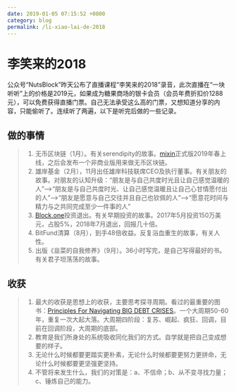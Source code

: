 ```yaml
---
date: 2019-01-05 07:15:52 +0800
category: blog
permalink: /li-xiao-lai-de-2018
---
```

# 李笑来的2018

公众号“NutsBlock”昨天公布了直播课程“李笑来的2018”录音，此次直播在“一块听听”上的价格是2019元，如果成为糖果商场的银卡会员（会员年费折扣价1288元），可以免费获得直播门票。自己无法承受这么高的门票，又想知道分享的内容，只能偷听了。连续听了两遍，以下是听完后做的一些记录。

## 做的事情
> 
> 1. 无币区块链（1月）。有关serendipity的故事。[mixin](https://mixin.one)正式版2019年春上线，之后会发布一个非商业版用来做无币区块链。
> 2. 雄岸基金（2月），11月出任雄岸科技联席CEO及执行董事。有关朋友的故事。对朋友的认知升级：“朋友是与自己共度时光且让自己感觉温暖的人”--\>“朋友是与自己共度时光、让自己感觉温暖且让自己心甘情愿付出的人”--\>“朋友是愿意与自己交往并且自己也钦佩的人”--\>“愿意花时间与精力与之共同完成至少一件事的人”
> 3. [Block.one](https://block.one)投资退出。有关早期投资的故事。2017年5月投资150万美元，占股5%，2018年7月退出，回报几十倍。
> 4. BitFund清算（8月），到手48倍收益。反复浴血重生的故事，有关人性。
> 5. 出版《韭菜的自我修养》（9月）。36小时写完，是自己写得最好的书。有关君子坦荡荡的故事。
> 
## 收获
> 
> 1. 最大的收获是思想上的收获，主要思考探寻周期。看过的最重要的图书：[Principles For Navigating BIG DEBT CRISES](https://www.principles.com/big-debt-crises/)。一个大周期50-60年，重复一次大起大落。大周期四阶段：复苏、崛起、疯狂、回调，目前在回调阶段，大周期的底部。
> 2. 教育是我们所身处的系统吸收同化我们的方式。自学就是把自己变成想要的样子。
> 3. 无论什么时候都要更踏实更朴素，无论什么时候都要更努力更拼命，无论什么时候都要更坚强更坚持。
> 4. 不管将来发生什么，我们的对策是：a、不信命；b、从不变寻找力量；c、锤炼自己的能力。
